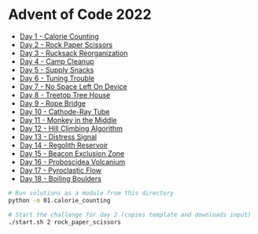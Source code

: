 # Advent of Code 2022

- [Day 1 - Calorie Counting](./01/calorie_counting.py)
- [Day 2 - Rock Paper Scissors](./02/rock_paper_scissors.py)
- [Day 3 - Rucksack Reorganization](./03/rucksack.py)
- [Day 4 - Camp Cleanup](./04/camp_cleanup.py)
- [Day 5 - Supply Snacks](./05/supply_snacks.py)
- [Day 6 - Tuning Trouble](./06/tuning_trouble.py)
- [Day 7 - No Space Left On Device](./07/no_space.py)
- [Day 8 - Treetop Tree House](./08/treetop_tree_house.py)
- [Day 9 - Rope Bridge](./09/rope_bridge.py)
- [Day 10 - Cathode-Ray Tube](./10/cathode_ray_tube.py)
- [Day 11 - Monkey in the Middle](./11/monkey_in_the_middle.py)
- [Day 12 - Hill Climbing Algorithm](./12/hill_climbing_algorithm.py)
- [Day 13 - Distress Signal](./13/distress_signal.py)
- [Day 14 - Regolith Reservoir](./14/regolith_reservoir.py)
- [Day 15 - Beacon Exclusion Zone](./15/beacon_exclusion_zone.py)
- [Day 16 - Proboscidea Volcanium](./16/proboscidea_volcanium.py)
- [Day 17 - Pyroclastic Flow](./17/pyroclastic_flow.py)
- [Day 18 - Boiling Boulders](./18/boiling_boulders.py)

```bash
# Run solutions as a module from this directory
python -m 01.calorie_counting
```

```bash
# Start the challenge for day 2 (copies template and downloads input)
./start.sh 2 rock_paper_scissors
```
